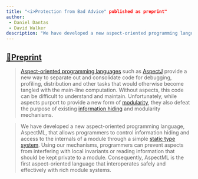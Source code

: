 ```yaml
---
title: "<i>Protection from Bad Advice" published as preprint"
author:
 - Daniel Dantas
 - David Walker
description: "We have developed a new aspect-oriented programming language, AspectML, that allows programmers to control information hiding and access to the internals of a module through a simple static type system. Using our mechanisms, programmers can prevent aspects from interfering with local invariants or reading information that should be kept private to a module."
---
```


## [📄Preprint](https://www.cs.princeton.edu/research/techreps/391)

> [Aspect-oriented programming languages](https://en.wikipedia.org/wiki/Aspect-oriented_programming) such as [AspectJ](https://en.wikipedia.org/wiki/AspectJ) provide a new way to separate out and consolidate code for debugging, profiling, distribution and other tasks that would otherwise become tangled with the main-line computation. Without aspects, this code can be difficult to understand and maintain. Unfortunately, while aspects purport to provide a new form of [modularity](https://en.wikipedia.org/wiki/Modularity), they also defeat the purpose of existing [information hiding](https://en.wikipedia.org/wiki/Information_hiding) and modularity mechanisms.

> We have developed a new aspect-oriented programming language, AspectML, that allows programmers to control information hiding and access to the internals of a module through a simple [static type system](https://en.wikipedia.org/wiki/Type_system#Static_type_checking). Using our mechanisms, programmers can prevent aspects from interfering with local invariants or reading information that should be kept private to a module. Consequently, AspectML is the first aspect-oriented language that interoperates safely and effectively with rich module systems.

